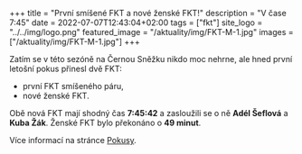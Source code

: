 +++
title = "První smíšené FKT a nové ženské FKT!"
description = "V čase 7:45"
date = 2022-07-07T12:43:04+02:00
tags = ["fkt"]
site_logo = "../../img/logo.png"
featured_image = "/aktuality/img/FKT-M-1.jpg"
images = ["/aktuality/img/FKT-M-1.jpg"]
+++

Zatím se v této sezóně na Černou Sněžku nikdo moc nehrne, ale hned první
letošní pokus přinesl dvě FKT:

* první FKT smíšeného páru,
* nové ženské FKT.

Obě nová FKT mají shodný čas **7:45:42** a zasloužili se o ně **Adél Šeflová**
a **Kuba Žák**. Ženské FKT bylo překonáno o **49 minut**.

Více informací na stránce [Pokusy](/pokusy).
